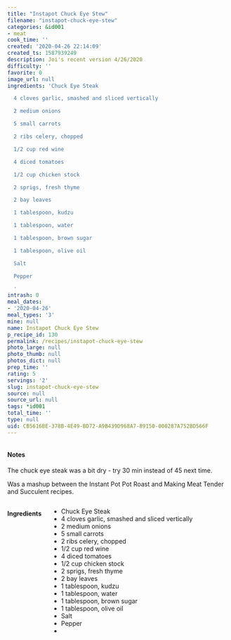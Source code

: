 ```yaml
---
title: "Instapot Chuck Eye Stew"
filename: "instapot-chuck-eye-stew"
categories: &id001
- meat
cook_time: ''
created: '2020-04-26 22:14:09'
created_ts: 1587939249
description: Joi's recent version 4/26/2020
difficulty: ''
favorite: 0
image_url: null
ingredients: 'Chuck Eye Steak

  4 cloves garlic, smashed and sliced vertically

  2 medium onions

  5 small carrots

  2 ribs celery, chopped

  1/2 cup red wine

  4 diced tomatoes

  1/2 cup chicken stock

  2 sprigs, fresh thyme

  2 bay leaves

  1 tablespoon, kudzu

  1 tablespoon, water

  1 tablespoon, brown sugar

  1 tablespoon, olive oil

  Salt

  Pepper

  '
intrash: 0
meal_dates:
- '2020-04-26'
meal_types: '3'
mine: null
name: Instapot Chuck Eye Stew
p_recipe_id: 130
permalink: /recipes/instapot-chuck-eye-stew
photo_large: null
photo_thumb: null
photos_dict: null
prep_time: ''
rating: 5
servings: '2'
slug: instapot-chuck-eye-stew
source: null
source_url: null
tags: *id001
total_time: ''
type: null
uid: CB5616BE-378B-4E49-BD72-A9B439D968A7-89150-000287A752BD566F
---
```

<div class="large-8 medium-7 columns" id="writeup">		<div id="notes"><h4>Notes</h4>
<div class="box box-notes"><p>The chuck eye steak was a bit dry - try 30 min instead of 45 next time.</p>
<p>Was a mashup between the Instant Pot Pot Roast and Making Meat Tender and Succulent recipes.</p>
</div></div>	</div><!-- #writeup -->
</div><!-- #row-one -->
<div class="row" id="row-two">	<div class="medium-4 small-5 columns" id="ingredients"><h4>Ingredients</h4><div class="box box-ingredients content"><ul>
<li>Chuck Eye Steak</li>
<li>4 cloves garlic, smashed and sliced vertically</li>
<li>2 medium onions</li>
<li>5 small carrots</li>
<li>2 ribs celery, chopped</li>
<li>1/2 cup red wine</li>
<li>4 diced tomatoes</li>
<li>1/2 cup chicken stock</li>
<li>2 sprigs, fresh thyme</li>
<li>2 bay leaves</li>
<li>1 tablespoon, kudzu</li>
<li>1 tablespoon, water</li>
<li>1 tablespoon, brown sugar</li>
<li>1 tablespoon, olive oil</li>
<li>Salt</li>
<li>Pepper</li>
<li></li>
</ul>
</div>	</div>	<div class="medium-6 small-7 columns" id="directions">	</div>